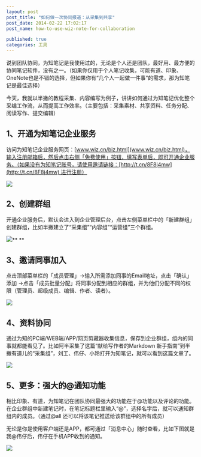```yaml
---
layout: post
post_title: "如何做一次协同报道：从采集到共享"
post_date: 2014-02-22 17:02:17
post_name: how-to-use-wiz-note-for-collaboration

published: true
categories: 工具
---
```


说到团队协同，为知笔记是我使用过的，无论是个人还是团队，最好用、最方便的协同笔记软件，没有之一。（如果你仅用于个人笔记收集，可能有道、印象、OneNote也是不错的选择，但如果你有“几个人一起做一件事”的需求，那为知笔记是最佳选择）

今天，我就以半撇的教程采集、内容编写为例子，讲讲如何通过为知笔记优化整个采编工作流，从而提高工作效率。（主要包括：采集素材、共享资料、任务分配、阅读写作、提交编辑）

## 1、开通为知笔记企业服务

访问为知笔记企业服务网页：[www.wiz.cn/biz.html](www.wiz.cn/biz.html)，输入注册邮箱后，然后点击右侧「免费使用」按钮，填写表单后，即可开通企业服务。（如果没有为知笔记账号，请使用邀请链接：[http://t.cn/8F8j4mw](http://t.cn/8F8j4mw) 进行注册）

![](http://mmbiz.qpic.cn/mmbiz/z3T1vlHdIXibepSxR61Wiah98If9uWReQ40ZPVhkcHnLbnAOozMx4FRYotYJicQAlhMkvdzOXExfQYNyaJ5m3icsbA/0)

## 2、创建群组

开通企业服务后，默认会进入到企业管理后台，点击左侧菜单栏中的「新建群组」创建群组，比如半撇建立了“采集组”“内容组”“运营组”三个群组。

![](http://mmbiz.qpic.cn/mmbiz/z3T1vlHdIXibepSxR61Wiah98If9uWReQ42pnEf0ymRccYvF4ua5S9d9rZrdN8BeGMo9T4aFXMVLRPxocibMRD04g/0)** **

## 3、邀请同事加入

点击顶部菜单栏的「成员管理」-&gt;输入所需添加同事的Email地址，点击「确认」添加 -&gt;点击「成员批量分配」将同事分配到相应的群组，并为他们分配不同的权限（管理员、超级成员、编辑、作者、读者）。

![](http://mmbiz.qpic.cn/mmbiz/z3T1vlHdIXibepSxR61Wiah98If9uWReQ4bLeTFCEHhTJXLUyWUqybDdU6FJ2G37iao5uiaKZxwwwVibPnBeJlZy00A/0)

## 4、资料协同

通过为知的PC端/WEB端/APP/网页剪藏器收集信息，保存到企业群组，组内的同事就都能看见了。比如阿半采集了这篇“献给写作者的Markdown 新手指南”到半撇有道儿的“采集组”，刘工、伟仔、小玲打开为知笔记，就可以看到这篇文章了。

![](http://mmbiz.qpic.cn/mmbiz/z3T1vlHdIXibepSxR61Wiah98If9uWReQ4zqicfrgVgmXXzBRssMH9bGicneoBctVLk1DXamt0zG5sFrMEXVy7kVpg/0)

## 5、更多：强大的@通知功能

相比印象、有道，为知笔记在团队协同最强大的功能在于@功能以及评论的功能。在企业群组中新建笔记时，在笔记标题栏里输入“@”，选择名字后，就可以通知群组内的成员。（通过@all 还可以将该笔记推送给该群组中的所有成员）

无论是你是使用客户端还是APP，都可通过「消息中心」随时查看，比如下图就是我@伟仔后，伟仔在手机APP收到的通知。

![](http://mmbiz.qpic.cn/mmbiz/z3T1vlHdIXibepSxR61Wiah98If9uWReQ4W5kHUgOCfW1axI2Oicgn4x1mcuayGgGzUNDGADSvwjo358icFT0icgLyg/0)